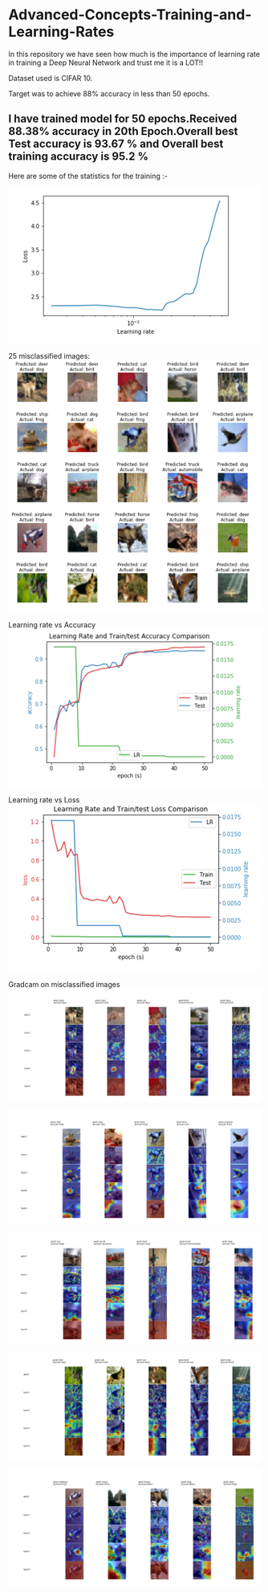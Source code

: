 # Advanced-Concepts-Training-and-Learning-Rates
In this repository we have seen how much is the importance of learning rate in training a Deep Neural Network and trust me it is a LOT!!

Dataset used is  CIFAR 10. 

Target was to achieve 88% accuracy in less than 50 epochs.

## I have trained model for 50 epochs.Received 88.38% accuracy in 20th Epoch.Overall best Test accuracy is 93.67 % and Overall best training accuracy is 95.2 %

Here are some of the statistics for the training :- 

![VARIATION OF LEARNING RATE ](https://github.com/rashutyagi/Advanced-Concepts-Training-and-Learning-Rates/blob/master/Images/Learning%20Rate%20Curve.PNG)

25 misclassified images:
![25 Misclassified Images](https://github.com/rashutyagi/Advanced-Concepts-Training-and-Learning-Rates/blob/master/Images/25%20misclassified%20Images.PNG)

Learning rate vs Accuracy
![Learning rate vs Accuracy](https://github.com/rashutyagi/Advanced-Concepts-Training-and-Learning-Rates/blob/master/Images/Learning%20Rate%20vs%20Accuracy.PNG)

Learning rate vs Loss
![Learning rate vs Loss](https://github.com/rashutyagi/Advanced-Concepts-Training-and-Learning-Rates/blob/master/Images/Learning%20Rate%20vs%20Loss.PNG)

Gradcam on misclassified images
![Gradcam on misclassified images](https://github.com/rashutyagi/Advanced-Concepts-Training-and-Learning-Rates/blob/master/Images/Gradcam%20on%20misclassified%20images%205.PNG)

![Gradcam on misclassified images ](https://github.com/rashutyagi/Advanced-Concepts-Training-and-Learning-Rates/blob/master/Images/Gradcam%20on%20misclassified%20images%2010.PNG)

![Gradcam on misclassified images ](https://github.com/rashutyagi/Advanced-Concepts-Training-and-Learning-Rates/blob/master/Images/Gradcam%20on%20misclassified%20images%2015.PNG)

![Gradcam on misclassified images ](https://github.com/rashutyagi/Advanced-Concepts-Training-and-Learning-Rates/blob/master/Images/Gradcam%20on%20misclassified%20images%2020.PNG)

![Gradcam on misclassified images ](https://github.com/rashutyagi/Advanced-Concepts-Training-and-Learning-Rates/blob/master/Images/Gradcam%20on%20misclassified%20images%2025.PNG)
